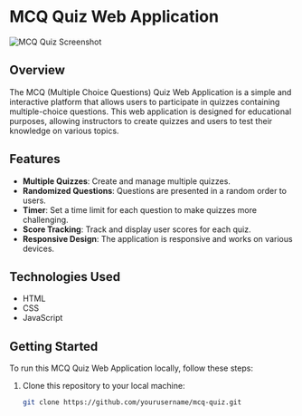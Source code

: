 # MCQ Quiz Web Application

![MCQ Quiz Screenshot](quiz-screenshot.png)

## Overview

The MCQ (Multiple Choice Questions) Quiz Web Application is a simple and interactive platform that allows users to participate in quizzes containing multiple-choice questions. This web application is designed for educational purposes, allowing instructors to create quizzes and users to test their knowledge on various topics.

## Features

- **Multiple Quizzes**: Create and manage multiple quizzes.
- **Randomized Questions**: Questions are presented in a random order to users.
- **Timer**: Set a time limit for each question to make quizzes more challenging.
- **Score Tracking**: Track and display user scores for each quiz.
- **Responsive Design**: The application is responsive and works on various devices.

## Technologies Used

- HTML
- CSS
- JavaScript

## Getting Started

To run this MCQ Quiz Web Application locally, follow these steps:

1. Clone this repository to your local machine:

   ```bash
   git clone https://github.com/yourusername/mcq-quiz.git
